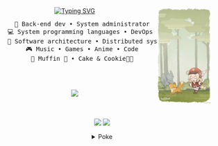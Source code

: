 <div align="center">
    <img src="https://github.com/Codwizer/Codwizer/blob/main/279670412-5e0ce0fb-c544-4f8c-a307-5849165746d0.jpg" width="25%" align="right" />
<a href="https://git.io/typing-svg"><img src="https://readme-typing-svg.demolab.com?font=Roboto&weight=600&size=30&pause=1000&center=true&vCenter=true&random=true&width=550&height=60&lines=%D0%9F%D1%80%D0%B8%D0%B2%D0%B5%D1%82.+%D0%BF%D1%80%D0%B8%D0%B2%D0%B5%D1%82.;%D0%9F%D1%80%D0%B8%D1%8F%D1%82%D0%BD%D0%BE+%D1%82%D0%B5%D0%B1%D1%8F+%D0%B2%D0%B8%D0%B4%D0%B5%D1%82%D1%8C+%D1%82%D1%83%D1%82.;%D0%AD%D1%82%D0%BE+%D0%BC%D0%BE%D0%B9+github+%D0%BF%D1%80%D0%BE%D1%84%D0%B8%D0%BB%D1%8C." alt="Typing SVG" /></a>
         <pre>
    💼 Back-end dev • System administrator
    💻 System programming languages • DevOps 
    📖 Software architecture • Distributed systems
    🎮 Music • Games • Anime • Code
    🐾 Muffin 🐰 • Cake & Cookie🐤🐥
        </pre>
    <br>
<br>
<img src="https://raw.githubusercontent.com/innng/innng/master/assets/kyubey.gif" height="40" />
<br><br><br>

[![](https://img.shields.io/badge/telegram-26A5E4)](https://t.me/dev_codwiz)
[![](https://img.shields.io/badge/vk-0077FF)](https://vk.com/codwiz)


<details>
  <summary>Poke</summary>
Why did you poke?

</div>

